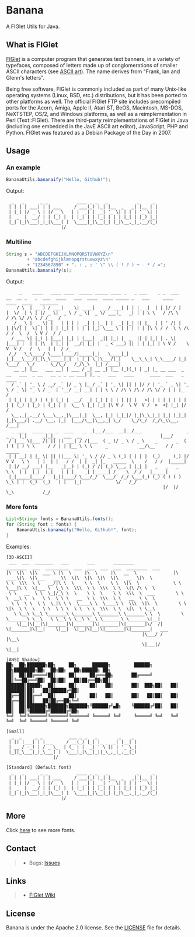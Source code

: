 # Banana

A FIGlet Utils for Java.

## What is FIGlet
 
[FIGlet](https://en.wikipedia.org/wiki/FIGlet) is a computer program that generates text banners, in a variety of typefaces, composed of letters made up of conglomerations of smaller 
ASCII characters (see [ASCII art](https://en.wikipedia.org/wiki/ASCII_art)). The name derives from "Frank, Ian and Glenn's letters".

Being free software, FIGlet is commonly included as part of many Unix-like operating systems (Linux, BSD, etc.) distributions, but it has been ported to other platforms as well. The official FIGlet FTP site includes precompiled ports for the Acorn, Amiga, Apple II, Atari ST, BeOS, Macintosh, MS-DOS, NeXTSTEP, OS/2, and Windows platforms, as well as a reimplementation in Perl (Text::FIGlet). There are third-party reimplementations of FIGlet in Java (including one embedded in the JavE ASCII art editor), JavaScript, PHP and Python. FIGlet was featured as a Debian Package of the Day in 2007.

## Usage

### An example 

```java
BananaUtils.bananaify("Hello, Github!");
```
Output: 
```
  _   _      _ _           ____ _ _   _           _     _ 
 | | | | ___| | | ___     / ___(_) |_| |__  _   _| |__ | |
 | |_| |/ _ \ | |/ _ \   | |  _| | __| '_ \| | | | '_ \| |
 |  _  |  __/ | | (_) |  | |_| | | |_| | | | |_| | |_) |_|
 |_| |_|\___|_|_|\___( )  \____|_|\__|_| |_|\__,_|_.__/(_)
                     |/                                   
```


### Multiline

```java
String s = "ABCDEFGHIJKLMNOPQRSTUVWXYZ\n"
        + "abcdefghijklmnopqrstuvwxyz\n"
        + "1234567890" + ". : , ; ' \" \\ ( ! ? ) + - * / =";
BananaUtils.bananaify(s);
```
Output: 
```
     _    ____   ____ ____  _____ _____ ____ _   _ ___    _ _  ___     __  __ _   _  ___  ____   ___  ____  ____ _____ _   ___     ____        ____  ____   _______
    / \  | __ ) / ___|  _ \| ____|  ___/ ___| | | |_ _|  | | |/ / |   |  \/  | \ | |/ _ \|  _ \ / _ \|  _ \/ ___|_   _| | | \ \   / /\ \      / /\ \/ /\ \ / /__  /
   / _ \ |  _ \| |   | | | |  _| | |_ | |  _| |_| || |_  | | ' /| |   | |\/| |  \| | | | | |_) | | | | |_) \___ \ | | | | | |\ \ / /  \ \ /\ / /  \  /  \ V /  / / 
  / ___ \| |_) | |___| |_| | |___|  _|| |_| |  _  || | |_| | . \| |___| |  | | |\  | |_| |  __/| |_| |  _ < ___) || | | |_| | \ V /    \ V  V /   /  \   | |  / /_ 
 /_/   \_\____/ \____|____/|_____|_|   \____|_| |_|___\___/|_|\_\_____|_|  |_|_| \_|\___/|_|    \__\_\_| \_\____/ |_|  \___/   \_/      \_/\_/   /_/\_\  |_| /____|
   __ _| |__   ___ __| | ___ / _| __ _| |__ (_)(_) | _| |_ __ ___  _ __   ___  _ __   __ _ _ __ ___| |_ _   ___   ____      ____  ___   _ ____                     
  / _` | '_ \ / __/ _` |/ _ \ |_ / _` | '_ \| || | |/ / | '_ ` _ \| '_ \ / _ \| '_ \ / _` | '__/ __| __| | | \ \ / /\ \ /\ / /\ \/ / | | |_  /                     
 | (_| | |_) | (_| (_| |  __/  _| (_| | | | | || |   <| | | | | | | | | | (_) | |_) | (_| | |  \__ \ |_| |_| |\ V /  \ V  V /  >  <| |_| |/ /                      
  \__,_|_.__/ \___\__,_|\___|_|  \__, |_| |_|_|/ |_|\_\_|_| |_| |_|_| |_|\___/| .__/ \__, |_|  |___/\__|\__,_| \_/    \_/\_/  /_/\_\\__, /___|                     
  _ ____  _____ _  _  ____   __ _|___/___  __|__/___                 _   _ _  |_|      _|_|_   ___  __                              |___/                          
 / |___ \|___ /| || || ___| / /|___  ( _ )/ _ \ / _ \    _       _  ( ) ( | ) \ \     / / | | |__ \ \ \     _            __/\__    / /  _____                      
 | | __) | |_ \| || ||___ \| '_ \ / // _ \ (_) | | | |  (_)     (_) |/   V V   \ \   | |  | |   / /  | |  _| |_   _____  \    /   / /  |_____|                     
 | |/ __/ ___) |__   _|__) | (_) / /| (_) \__, | |_| |   _   _   _              \ \  | |  |_|  |_|   | | |_   _| |_____| /_  _\  / /   |_____|                     
 |_|_____|____/   |_||____/ \___/_/  \___/  /_/ \___(_) (_) ( ) ( )              \_\ | |  (_)  (_)   | |   |_|             \/   /_/                                
                                                            |/  |/                    \_\           /_/                                                            
```


### More fonts

```java
List<String> fonts = BananaUtils.fonts();
for (String font : fonts) {
    BananaUtils.bananaify("Hello, Github!", font);
}
```
Examples:
```
[3D-ASCII]
 ___  ___  _______   ___       ___       ________                ________  ___  _________  ___  ___  ___  ___  ________  ___       
|\  \|\  \|\  ___ \ |\  \     |\  \     |\   __  \              |\   ____\|\  \|\___   ___\\  \|\  \|\  \|\  \|\   __  \|\  \      
\ \  \\\  \ \   __/|\ \  \    \ \  \    \ \  \|\  \             \ \  \___|\ \  \|___ \  \_\ \  \\\  \ \  \\\  \ \  \|\ /\ \  \     
 \ \   __  \ \  \_|/_\ \  \    \ \  \    \ \  \\\  \  ___        \ \  \  __\ \  \   \ \  \ \ \   __  \ \  \\\  \ \   __  \ \  \    
  \ \  \ \  \ \  \_|\ \ \  \____\ \  \____\ \  \\\  \|\  \        \ \  \|\  \ \  \   \ \  \ \ \  \ \  \ \  \\\  \ \  \|\  \ \__\   
   \ \__\ \__\ \_______\ \_______\ \_______\ \_______\ \  \        \ \_______\ \__\   \ \__\ \ \__\ \__\ \_______\ \_______\|__|   
    \|__|\|__|\|_______|\|_______|\|_______|\|_______|\/  /|        \|_______|\|__|    \|__|  \|__|\|__|\|_______|\|_______|   ___ 
                                                    |\___/ /                                                                  |\__\
                                                    \|___|/                                                                   \|__|
                                                                                                                                   
[ANSI_Shadow]
██╗  ██╗███████╗██╗     ██╗      ██████╗         ██████╗ ██╗████████╗██╗  ██╗██╗   ██╗██████╗ ██╗
██║  ██║██╔════╝██║     ██║     ██╔═══██╗       ██╔════╝ ██║╚══██╔══╝██║  ██║██║   ██║██╔══██╗██║
███████║█████╗  ██║     ██║     ██║   ██║       ██║  ███╗██║   ██║   ███████║██║   ██║██████╔╝██║
██╔══██║██╔══╝  ██║     ██║     ██║   ██║       ██║   ██║██║   ██║   ██╔══██║██║   ██║██╔══██╗╚═╝
██║  ██║███████╗███████╗███████╗╚██████╔╝▄█╗    ╚██████╔╝██║   ██║   ██║  ██║╚██████╔╝██████╔╝██╗
╚═╝  ╚═╝╚══════╝╚══════╝╚══════╝ ╚═════╝ ╚═╝     ╚═════╝ ╚═╝   ╚═╝   ╚═╝  ╚═╝ ╚═════╝ ╚═════╝ ╚═╝
                                                                                                 
[Small]
  _  _     _ _          ___ _ _   _        _    _ 
 | || |___| | |___     / __(_) |_| |_ _  _| |__| |
 | __ / -_) | / _ \_  | (_ | |  _| ' \ || | '_ \_|
 |_||_\___|_|_\___( )  \___|_|\__|_||_\_,_|_.__(_)
                  |/                              

[Standard] (Default font)
  _   _      _ _           ____ _ _   _           _     _ 
 | | | | ___| | | ___     / ___(_) |_| |__  _   _| |__ | |
 | |_| |/ _ \ | |/ _ \   | |  _| | __| '_ \| | | | '_ \| |
 |  _  |  __/ | | (_) |  | |_| | | |_| | | | |_| | |_) |_|
 |_| |_|\___|_|_|\___( )  \____|_|\__|_| |_|\__,_|_.__/(_)
                     |/            
```

## More

Click [here](https://github.com/yihleego/banana/blob/master/MORE.md) to see more fonts.

## Contact
> * Bugs: [Issues](https://github.com/yihleego/banana/issues)

## Links
> * [FIGlet Wiki](https://en.wikipedia.org/wiki/FIGlet)

## License
Banana is under the Apache 2.0 license. See the [LICENSE](https://github.com/yihleego/banana/blob/master/LICENSE.txt) file for 
details.

